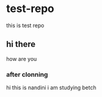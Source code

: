 # test-repo
this is test repo
## hi there
how are you
### after clonning
hi this is nandini
i am studying betch

